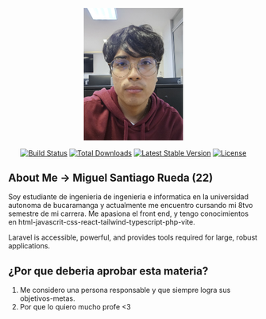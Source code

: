 <p align="center"><a href="https://laravel.com" target="_blank"><img src="./media/delete.jpg" width="200" alt="Laravel Logo"></a></p>

<p align="center">
<a href="https://github.com/laravel/framework/actions"><img src="https://github.com/laravel/framework/workflows/tests/badge.svg" alt="Build Status"></a>
<a href="https://packagist.org/packages/laravel/framework"><img src="https://img.shields.io/packagist/dt/laravel/framework" alt="Total Downloads"></a>
<a href="https://packagist.org/packages/laravel/framework"><img src="https://img.shields.io/packagist/v/laravel/framework" alt="Latest Stable Version"></a>
<a href="https://packagist.org/packages/laravel/framework"><img src="https://img.shields.io/packagist/l/laravel/framework" alt="License"></a>
</p>

## About Me -> Miguel Santiago Rueda (22)

Soy estudiante de ingenieria de ingenieria e informatica en la universidad autonoma de bucaramanga y actualmente me encuentro cursando mi 8tvo semestre de mi carrera. Me apasiona el front end, y tengo conocimientos en html-javascrit-css-react-tailwind-typescript-php-vite.

Laravel is accessible, powerful, and provides tools required for large, robust applications.

## ¿Por que deberia aprobar esta materia?

1. Me considero una persona responsable y que siempre logra sus objetivos-metas.
2. Por que lo quiero mucho profe <3


